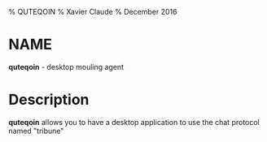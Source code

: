 % QUTEQOIN
% Xavier Claude
% December 2016

# NAME

**quteqoin** - desktop mouling agent

# Description

**quteqoin** allows you to have a desktop application to use the chat
 protocol named "tribune"

